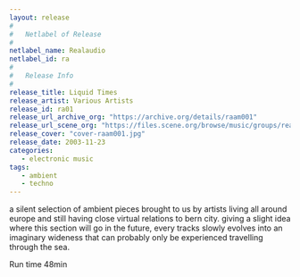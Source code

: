 ```yaml
---
layout: release
#
#   Netlabel of Release
#
netlabel_name: Realaudio
netlabel_id: ra
#
#   Release Info
#
release_title: Liquid Times
release_artist: Various Artists
release_id: ra01
release_url_archive_org: "https://archive.org/details/raam001"
release_url_scene_org: "https://files.scene.org/browse/music/groups/realaudio/"
release_cover: "cover-raam001.jpg"
release_date: 2003-11-23
categories:
   - electronic music
tags:
   - ambient
   - techno
---
```

a silent selection of ambient pieces brought to us by artists living all around europe and still having close virtual relations to bern city.
giving a slight idea where this section will go in the future, every tracks slowly evolves into an imaginary wideness that can probably only be experienced travelling through the sea.

Run time 48min